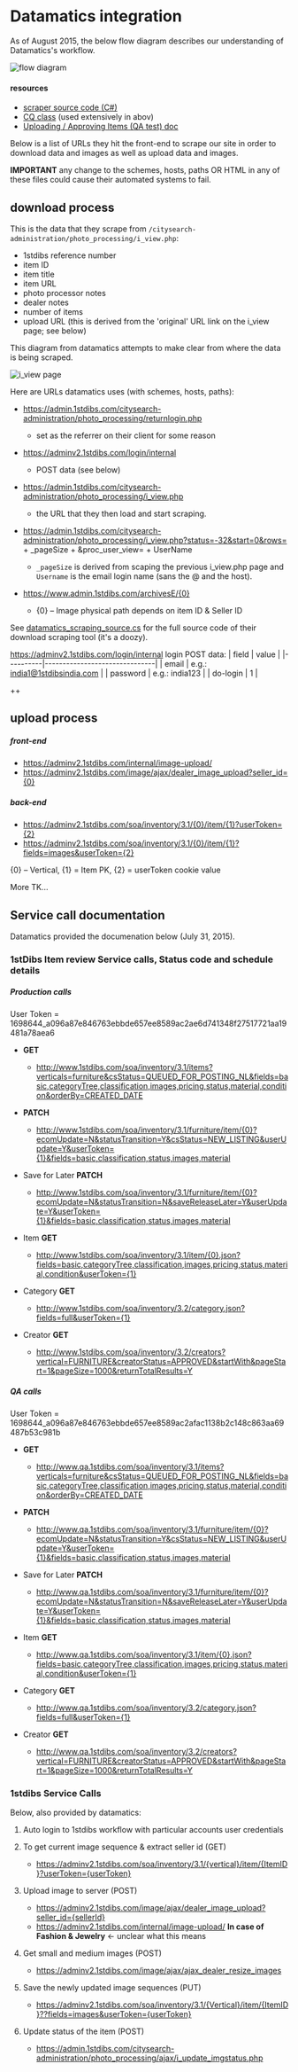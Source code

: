 # Datamatics integration

As of August 2015, the below flow diagram describes our understanding of Datamatics's workflow.

![flow diagram][flow-diagram]

#### resources
* [scraper source code (C#)](datamatics_scraping_source.cs)
* [CQ class](https://github.com/jamietre/CsQuery) (used extensively in abov)
* [Uploading / Approving Items (QA test) doc](https://docs.google.com/presentation/d/1zSVeVcoPI-JFZjyA8qG4cnTNvDJr3ZbQI6sHwAEz6rA/edit#slide=id.g6cc6cafbb_0106)

Below is a list of URLs they hit the front-end to scrape our site in order to download data and images as well as upload data and images.

**IMPORTANT** any change to the schemes, hosts, paths OR HTML in any of these files could cause their automated systems to fail.

## download process

This is the data that they scrape from `/citysearch-administration/photo_processing/i_view.php`:
* 1stdibs reference number
* item ID
* item title
* item URL
* photo processor notes
* dealer notes
* number of items
* upload URL (this is derived from the 'original' URL link on the i_view page; see below)

This diagram from datamatics attempts to make clear from where the data is being scraped.

![i_view page][iview-diagram]

Here are URLs datamatics uses (with schemes, hosts, paths):

* https://admin.1stdibs.com/citysearch-administration/photo_processing/returnlogin.php
	* set as the referrer on their client for some reason

* https://adminv2.1stdibs.com/login/internal 
	* POST data (see below)

* https://admin.1stdibs.com/citysearch-administration/photo_processing/i_view.php
	* the URL that they then load and start scraping.

* https://admin.1stdibs.com/citysearch-administration/photo_processing/i_view.php?status=-32&start=0&rows= + _pageSize + &proc_user_view= + UserName
	* `_pageSize` is derived from scaping the previous i_view.php page and `Username` is the email login name (sans the @ and the host).

* https://www.admin.1stdibs.com/archivesE/{0}
	* {0} – Image physical path depends on item ID & Seller ID

See [datamatics_scraping_source.cs](datamatics_scraping_source.cs) for the full source code of their download scraping tool (it's a doozy).

https://adminv2.1stdibs.com/login/internal login POST data:
| field    | value                         |
|----------|-------------------------------|
| email    | e.g.: india1@1stdibsindia.com |
| password | e.g.: india123                |
| do-login | 1                             |

++


## upload process

##### front-end
* https://adminv2.1stdibs.com/internal/image-upload/
* https://adminv2.1stdibs.com/image/ajax/dealer_image_upload?seller_id={0}

##### back-end
* https://adminv2.1stdibs.com/soa/inventory/3.1/{0}/item/{1}?userToken={2}
* https://adminv2.1stdibs.com/soa/inventory/3.1/{0}/item/{1}?fields=images&userToken={2}

{0} – Vertical, {1} = Item PK, {2} = userToken cookie value

More TK...

## Service call documentation

Datamatics provided the documenation below (July 31, 2015).

### 1stDibs Item review Service calls, Status code and schedule details

##### Production calls
User Token = 1698644_a096a87e846763ebbde657ee8589ac2ae6d741348f27517721aa19481a78aea6

* **GET** 
	* http://www.1stdibs.com/soa/inventory/3.1/items?verticals=furniture&csStatus=QUEUED_FOR_POSTING_NL&fields=basic,categoryTree,classification,images,pricing,status,material,condition&orderBy=CREATED_DATE

* **PATCH**  
	* http://www.1stdibs.com/soa/inventory/3.1/furniture/item/{0}?ecomUpdate=N&statusTransition=Y&csStatus=NEW_LISTING&userUpdate=Y&userToken={1}&fields=basic,classification,status,images,material

* Save for Later **PATCH** 
	* http://www.1stdibs.com/soa/inventory/3.1/furniture/item/{0}?ecomUpdate=N&statusTransition=N&saveReleaseLater=Y&userUpdate=Y&userToken={1}&fields=basic,classification,status,images,material

* Item **GET** 
	* http://www.1stdibs.com/soa/inventory/3.1/item/{0}.json?fields=basic,categoryTree,classification,images,pricing,status,material,condition&userToken={1}

* Category **GET**
	* http://www.1stdibs.com/soa/inventory/3.2/category.json?fields=full&userToken={1}

* Creator **GET** 
	* http://www.1stdibs.com/soa/inventory/3.2/creators?vertical=FURNITURE&creatorStatus=APPROVED&startWith&pageStart=1&pageSize=1000&returnTotalResults=Y


##### QA calls

User Token = 1698644_a096a87e846763ebbde657ee8589ac2afac1138b2c148c863aa69487b53c981b

* **GET** 
	* http://www.qa.1stdibs.com/soa/inventory/3.1/items?verticals=furniture&csStatus=QUEUED_FOR_POSTING_NL&fields=basic,categoryTree,classification,images,pricing,status,material,condition&orderBy=CREATED_DATE

* **PATCH** 
	* http://www.qa.1stdibs.com/soa/inventory/3.1/furniture/item/{0}?ecomUpdate=N&statusTransition=Y&csStatus=NEW_LISTING&userUpdate=Y&userToken={1}&fields=basic,classification,status,images,material

* Save for Later **PATCH** 
	* http://www.qa.1stdibs.com/soa/inventory/3.1/furniture/item/{0}?ecomUpdate=N&statusTransition=N&saveReleaseLater=Y&userUpdate=Y&userToken={1}&fields=basic,classification,status,images,material

* Item **GET** 
	* http://www.qa.1stdibs.com/soa/inventory/3.1/item/{0}.json?fields=basic,categoryTree,classification,images,pricing,status,material,condition&userToken={1}

* Category **GET**
	* http://www.qa.1stdibs.com/soa/inventory/3.2/category.json?fields=full&userToken={1}

* Creator **GET**
	* http://www.qa.1stdibs.com/soa/inventory/3.2/creators?vertical=FURNITURE&creatorStatus=APPROVED&startWith&pageStart=1&pageSize=1000&returnTotalResults=Y


### 1stdibs Service Calls

Below, also provided by datamatics:

1. Auto login to 1stdibs workflow with particular accounts user credentials  
2. To get current image sequence & extract seller id (GET) 
	* https://adminv2.1stdibs.com/soa/inventory/3.1/{vertical}/item/{ItemID}?userToken={userToken}

3. Upload image to server (POST)
	* https://adminv2.1stdibs.com/image/ajax/dealer_image_upload?seller_id={sellerId}
	* https://adminv2.1stdibs.com/internal/image-upload/ **In case of Fashion & Jewelry** <- unclear what this means

4.	Get small and medium images (POST)
	* https://adminv2.1stdibs.com/image/ajax/ajax_dealer_resize_images

5.	Save the newly updated image sequences (PUT)
	* https://adminv2.1stdibs.com/soa/inventory/3.1/{Vertical}/item/{ItemID}??fields=images&userToken={userToken}

6.	Update status of the item (POST)
	* https://admin.1stdibs.com/citysearch-administration/photo_processing/ajax/i_update_imgstatus.php



[flow-diagram]: https://github.com/1stdibs/necrodibsicon/blob/master/general/datamatics/datamatics-flow.jpg?raw=true "datamatics flow"
[iview-diagram]: https://github.com/1stdibs/necrodibsicon/blob/master/general/datamatics/i-view-data.png?raw=true "i_view.php"
